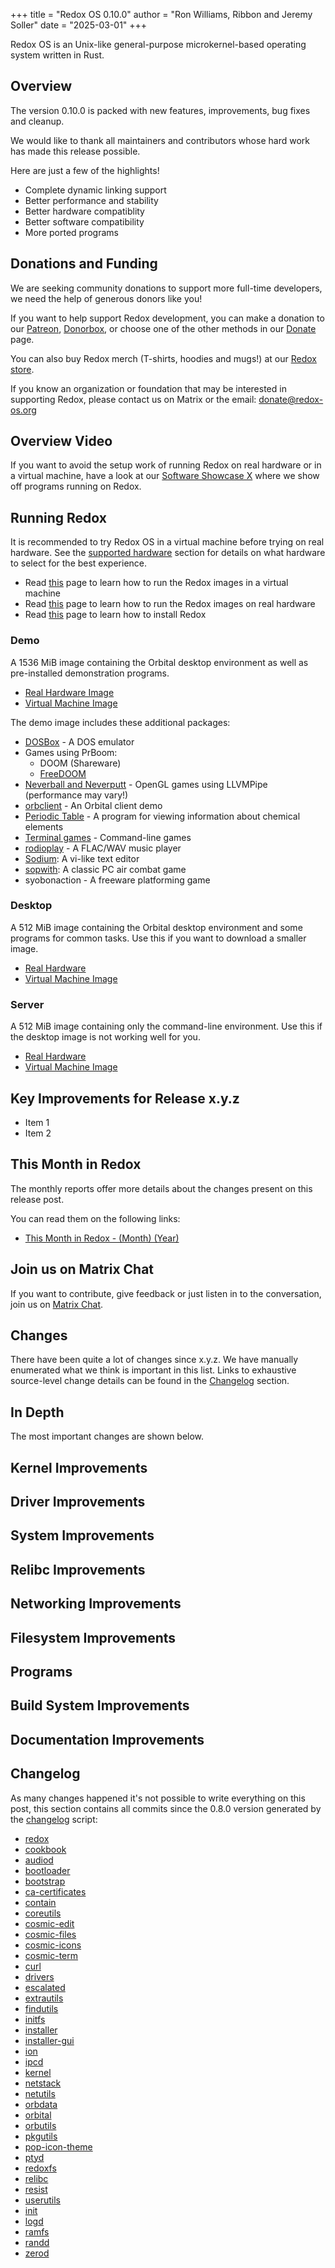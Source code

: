 +++
title = "Redox OS 0.10.0"
author = "Ron Williams, Ribbon and Jeremy Soller"
date = "2025-03-01"
+++

Redox OS is an Unix-like general-purpose microkernel-based operating system written in Rust.

<!--
Image HTML Code

<a href="/img/screenshot/image-name.png"><img class="img-responsive" alt="Description" src="/img/screenshot/image-name.png"/></a>

-->

## Overview

The version 0.10.0 is packed with new features, improvements, bug fixes and cleanup. 

We would like to thank all maintainers and contributors whose hard work has made this release possible.

Here are just a few of the highlights!

- Complete dynamic linking support
- Better performance and stability
- Better hardware compatiblity
- Better software compatibility
- More ported programs

## Donations and Funding

We are seeking community donations to support more full-time developers, we need the help of generous donors like you!

If you want to help support Redox development, you can make a donation to our [Patreon](https://www.patreon.com/redox_os), [Donorbox](https://donorbox.org/redox-os), or choose one of the other methods in our [Donate](https://redox-os.org/donate/) page.

You can also buy Redox merch (T-shirts, hoodies and mugs!) at our [Redox store](https://redox-os.creator-spring.com/).

If you know an organization or foundation that may be interested in supporting Redox, please contact us on Matrix or the email: donate@redox-os.org

## Overview Video

If you want to avoid the setup work of running Redox on real hardware or in a virtual machine, have a look at our [Software Showcase X]() where we show off programs running on Redox.

## Running Redox

It is recommended to try Redox OS in a virtual machine before trying on real hardware. See
the [supported hardware](https://www.redox-os.org/faq/#which-devices-does-redox-support) section for details on what
hardware to select for the best experience.

- Read [this](https://doc.redox-os.org/book/running-vm.html) page to learn how to run the Redox images in a virtual machine
- Read [this](https://doc.redox-os.org/book/real-hardware.html) page to learn how to run the Redox images on real hardware
- Read [this](https://doc.redox-os.org/book/installing.html) page to learn how to install Redox

### Demo

A 1536 MiB image containing the Orbital desktop environment as well as pre-installed demonstration programs.

- [Real Hardware Image](https://static.redox-os.org/releases/x.y.z/x86_64/redox_demo_x86_64_*_livedisk.iso.zst)
- [Virtual Machine Image](https://static.redox-os.org/releases/x.y.z/x86_64/redox_demo_x86_64_*_harddrive.img.zst)

The demo image includes these additional packages:

- [DOSBox](https://www.dosbox.com/) - A DOS emulator
- Games using PrBoom:
    - DOOM (Shareware)
    - [FreeDOOM](https://freedoom.github.io/)
- [Neverball and Neverputt](https://neverball.org/) - OpenGL games using LLVMPipe (performance may vary!)
- [orbclient](https://gitlab.redox-os.org/redox-os/orbclient) - An Orbital client demo
- [Periodic Table](https://gitlab.redox-os.org/redox-os/periodictable) - A program for viewing information about chemical elements
- [Terminal games](https://gitlab.redox-os.org/redox-os/games) - Command-line games
- [rodioplay](https://gitlab.redox-os.org/redox-os/rodioplay) - A FLAC/WAV music player
- [Sodium](https://gitlab.redox-os.org/redox-os/sodium): A vi-like text editor
- [sopwith](http://www.sopwith.org/): A classic PC air combat game
- syobonaction - A freeware platforming game

### Desktop

A 512 MiB image containing the Orbital desktop environment and some programs for common tasks. Use this if you want to download a smaller image.

- [Real Hardware](https://static.redox-os.org/releases/x.y.z/x86_64/redox_desktop_x86_64_*_livedisk.iso.zst)
- [Virtual Machine Image](https://static.redox-os.org/releases/x.y.z/x86_64/redox_desktop_x86_64_*_harddrive.img.zst)

### Server

A 512 MiB image containing only the command-line environment. Use this if the desktop image is not working well for you.

- [Real Hardware](https://static.redox-os.org/releases/x.y.z/x86_64/redox_server_x86_64_*_livedisk.iso.zst)
- [Virtual Machine Image](https://static.redox-os.org/releases/x.y.z/x86_64/redox_server_x86_64_*_harddrive.img.zst)

## Key Improvements for Release x.y.z

- Item 1
- Item 2

## This Month in Redox

The monthly reports offer more details about the changes present on this release post.

You can read them on the following links:

- [This Month in Redox - (Month) (Year)]()

## Join us on Matrix Chat

If you want to contribute, give feedback or just listen in to the conversation,
join us on [Matrix Chat](https://matrix.to/#/#redox-join:matrix.org).

<!--
## Discussion

Here are some links to discussion about this news post:

- [Fosstodon @redox]()
- [Fosstodon @soller]()
- [Patreon]()
- [Phoronix]()
- [Reddit /r/redox]()
- [Reddit /r/rust]()
- [X/Twitter @redox_os]()
-->

## Changes

There have been quite a lot of changes since x.y.z. We have manually enumerated
what we think is important in this list. Links to exhaustive source-level change
details can be found in the [Changelog](#changelog) section.

## In Depth

The most important changes are shown below.

## Kernel Improvements



## Driver Improvements



## System Improvements



## Relibc Improvements



## Networking Improvements



## Filesystem Improvements



## Programs



## Build System Improvements



## Documentation Improvements



## Changelog

As many changes happened it's not possible to write everything on this post, this section contains all commits since the 0.8.0 version generated by the [changelog](https://gitlab.redox-os.org/redox-os/redox/-/blob/master/changelog.sh) script:

- [redox](https://gitlab.redox-os.org/redox-os/redox/-/compare/first-8-values-current-commit-hash...f2fc8e6)
- [cookbook](https://gitlab.redox-os.org/redox-os/cookbook/-/compare/first-8-values-current-commit-hash...29bf5784)
- [audiod](https://gitlab.redox-os.org/redox-os/audiod/-/compare/first-8-values-current-commit-hash...f7c2426)
- [bootloader](https://gitlab.redox-os.org/redox-os/bootloader/-/compare/first-8-values-current-commit-hash...c7588a1)
- [bootstrap](https://gitlab.redox-os.org/redox-os/bootstrap/-/compare/first-8-values-current-commit-hash...94ac220)
- [ca-certificates](https://gitlab.redox-os.org/redox-os/ca-certificates/-/compare/first-8-values-current-commit-hash...4df67f2)
- [contain](https://gitlab.redox-os.org/redox-os/contain/-/compare/first-8-values-current-commit-hash...e6b8856)
- [coreutils](https://gitlab.redox-os.org/redox-os/coreutils/-/compare/first-8-values-current-commit-hash...b52a1b2)
- [cosmic-edit](https://github.com/pop-os/cosmic-edit)
- [cosmic-files](https://github.com/pop-os/cosmic-files)
- [cosmic-icons](https://github.com/pop-os/cosmic-icons)
- [cosmic-term](https://github.com/pop-os/cosmic-term)
- [curl](https://gitlab.redox-os.org/redox-os/curl/-/compare/first-8-values-current-commit-hash...f50c28394)
- [drivers](https://gitlab.redox-os.org/redox-os/drivers/-/compare/first-8-values-current-commit-hash...897866d)
- [escalated](https://gitlab.redox-os.org/redox-os/escalated/-/compare/first-8-values-current-commit-hash...06fe299)
- [extrautils](https://gitlab.redox-os.org/redox-os/extrautils/-/compare/first-8-values-current-commit-hash...2218a14)
- [findutils](https://gitlab.redox-os.org/redox-os/findutils/-/compare/first-8-values-current-commit-hash...116c044)
- [initfs](https://gitlab.redox-os.org/redox-os/redox-initfs/-/compare/first-8-values-current-commit-hash...7dd9b2e)
- [installer](https://gitlab.redox-os.org/redox-os/installer/-/compare/first-8-values-current-commit-hash...087810a)
- [installer-gui](https://gitlab.redox-os.org/redox-os/installer-gui)
- [ion](https://gitlab.redox-os.org/redox-os/ion/-/compare/first-8-values-current-commit-hash...b1b9475f)
- [ipcd](https://gitlab.redox-os.org/redox-os/ipcd/-/compare/first-8-values-current-commit-hash...db2322c)
- [kernel](https://gitlab.redox-os.org/redox-os/kernel/-/compare/first-8-values-current-commit-hash...0c99e1b)
- [netstack](https://gitlab.redox-os.org/redox-os/netstack/-/compare/first-8-values-current-commit-hash...640e548)
- [netutils](https://gitlab.redox-os.org/redox-os/netutils/-/compare/first-8-values-current-commit-hash...c78b13c)
- [orbdata](https://gitlab.redox-os.org/redox-os/orbdata/-/compare/first-8-values-current-commit-hash...3ca60ee)
- [orbital](https://gitlab.redox-os.org/redox-os/orbital/-/compare/first-8-values-current-commit-hash...8b5497a)
- [orbutils](https://gitlab.redox-os.org/redox-os/orbutils/-/compare/first-8-values-current-commit-hash...4878e07)
- [pkgutils](https://gitlab.redox-os.org/redox-os/pkgutils/-/compare/first-8-values-current-commit-hash...87e2dc8)
- [pop-icon-theme](https://github.com/pop-os/icon-theme/-/compare/first-8-values-current-commit-hash...3126c6a3f6)
- [ptyd](https://gitlab.redox-os.org/redox-os/ptyd/-/compare/first-8-values-current-commit-hash...ab26604)
- [redoxfs](https://gitlab.redox-os.org/redox-os/redoxfs/-/compare/first-8-values-current-commit-hash...5c8f22b)
- [relibc](https://gitlab.redox-os.org/redox-os/relibc/-/compare/first-8-values-current-commit-hash...7a86d101)
- [resist](https://gitlab.redox-os.org/redox-os/resist/-/compare/first-8-values-current-commit-hash...1a09fad)
- [userutils](https://gitlab.redox-os.org/redox-os/userutils/-/compare/first-8-values-current-commit-hash...7a96dab)
- [init](https://gitlab.redox-os.org/redox-os/init/-/compare/first-8-values-current-commit-hash...f5aaf7f)
- [logd](https://gitlab.redox-os.org/redox-os/logd/-/compare/first-8-values-current-commit-hash...e0f930a)
- [ramfs](https://gitlab.redox-os.org/redox-os/ramfs/-/compare/first-8-values-current-commit-hash...f404d64)
- [randd](https://gitlab.redox-os.org/redox-os/randd/-/compare/first-8-values-current-commit-hash...1c88eea)
- [zerod](https://gitlab.redox-os.org/redox-os/zerod/-/compare/first-8-values-current-commit-hash...286bd4a)
